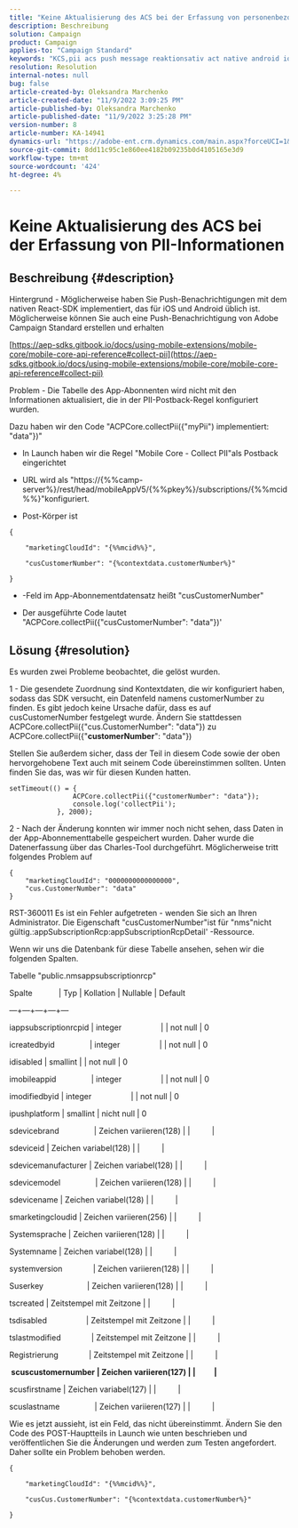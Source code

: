 ```yaml
---
title: "Keine Aktualisierung des ACS bei der Erfassung von personenbezogenen Daten"
description: Beschreibung
solution: Campaign
product: Campaign
applies-to: "Campaign Standard"
keywords: "KCS,pii acs push message reaktionsativ act native android ios"
resolution: Resolution
internal-notes: null
bug: false
article-created-by: Oleksandra Marchenko
article-created-date: "11/9/2022 3:09:25 PM"
article-published-by: Oleksandra Marchenko
article-published-date: "11/9/2022 3:25:28 PM"
version-number: 8
article-number: KA-14941
dynamics-url: "https://adobe-ent.crm.dynamics.com/main.aspx?forceUCI=1&pagetype=entityrecord&etn=knowledgearticle&id=fcaa807e-4060-ed11-9561-6045bd006b25"
source-git-commit: 8dd11c95c1e860ee4182b09235b0d4105165e3d9
workflow-type: tm+mt
source-wordcount: '424'
ht-degree: 4%

---
```


# Keine Aktualisierung des ACS bei der Erfassung von PII-Informationen

## Beschreibung {#description}


Hintergrund - Möglicherweise haben Sie Push-Benachrichtigungen mit dem nativen React-SDK implementiert, das für iOS und Android üblich ist. Möglicherweise können Sie auch eine Push-Benachrichtigung von Adobe Campaign Standard erstellen und erhalten

[https://aep-sdks.gitbook.io/docs/using-mobile-extensions/mobile-core/mobile-core-api-reference#collect-pii](https://aep-sdks.gitbook.io/docs/using-mobile-extensions/mobile-core/mobile-core-api-reference#collect-pii)



Problem - Die Tabelle des App-Abonnenten wird nicht mit den Informationen aktualisiert, die in der PII-Postback-Regel konfiguriert wurden.

Dazu haben wir den Code &quot;ACPCore.collectPii({&quot;myPii&quot;) implementiert: &quot;data&quot;})&quot;

- In Launch haben wir die Regel &quot;Mobile Core - Collect PII&quot;als Postback eingerichtet

- URL wird als &quot;https://{%%camp-server%}/rest/head/mobileAppV5/{%%pkey%}/subscriptions/{%%mcid%%}&quot;konfiguriert.

- Post-Körper ist


```
{

    "marketingCloudId": "{%%mcid%%}",

    "cusCustomerNumber": "{%contextdata.customerNumber%}"

}
```


- -Feld im App-Abonnementdatensatz heißt &quot;cusCustomerNumber&quot;

- Der ausgeführte Code lautet &quot;ACPCore.collectPii({&quot;cusCustomerNumber&quot;: &quot;data&quot;})&#39;


## Lösung {#resolution}


Es wurden zwei Probleme beobachtet, die gelöst wurden.



1 - Die gesendete Zuordnung sind Kontextdaten, die wir konfiguriert haben, sodass das SDK versucht, ein Datenfeld namens customerNumber zu finden. Es gibt jedoch keine Ursache dafür, dass es auf cusCustomerNumber festgelegt wurde. Ändern Sie stattdessen ACPCore.collectPii({&quot;cus.CustomerNumber&quot;: &quot;data&quot;}) zu ACPCore.collectPii({&quot;<b>customerNumber</b>&quot;: &quot;data&quot;})

Stellen Sie außerdem sicher, dass der Teil in diesem Code sowie der oben hervorgehobene Text auch mit seinem Code übereinstimmen sollten. Unten finden Sie das, was wir für diesen Kunden hatten.


```
setTimeout(() = {
                ACPCore.collectPii({"customerNumber": "data"});
                console.log('collectPii');
            }, 2000);
```


2 - Nach der Änderung konnten wir immer noch nicht sehen, dass Daten in der App-Abonnementtabelle gespeichert wurden. Daher wurde die Datenerfassung über das Charles-Tool durchgeführt. Möglicherweise tritt folgendes Problem auf


```
{
    "marketingCloudId": "0000000000000000",
    "cus.CustomerNumber": "data"
}
```


RST-360011 Es ist ein Fehler aufgetreten - wenden Sie sich an Ihren Administrator.
Die Eigenschaft &quot;cusCustomerNumber&quot;ist für &quot;nms&quot;nicht gültig.:appSubscriptionRcp:appSubscriptionRcpDetail&#39; -Ressource.

Wenn wir uns die Datenbank für diese Tabelle ansehen, sehen wir die folgenden Spalten.



Tabelle &quot;public.nmsappsubscriptionrcp&quot;

Spalte            | Typ | Kollation | Nullable | Default

—+—+—+—+—

iappsubscriptionrcpid | integer                  | | not null | 0

icreatedbyid                | integer                  | | not null | 0

idisabled | smallint | | not null | 0

imobileappid                | integer                  | | not null | 0

imodifiedbyid | integer                  | | not null | 0

ipushplatform | smallint | nicht null | 0

sdevicebrand                | Zeichen variieren(128) | |          |

sdeviceid | Zeichen variabel(128) | |          |

sdevicemanufacturer | Zeichen variabel(128) | |          |

sdevicemodel                | Zeichen variieren(128) | |          |

sdevicename | Zeichen variabel(128) | |          |

smarketingcloudid | Zeichen variieren(256) | |          |

Systemsprache | Zeichen variieren(128) | |          |

Systemname | Zeichen variabel(128) | |          |

systemversion              | Zeichen variieren(128) | |          |

Suserkey                    | Zeichen variieren(128) | |          |

tscreated | Zeitstempel mit Zeitzone | |          |

tsdisabled                  | Zeitstempel mit Zeitzone | |          |

tslastmodified              | Zeitstempel mit Zeitzone | |          |

Registrierung              | Zeitstempel mit Zeitzone | |          |

<b> scuscustomernumber | Zeichen variieren(127) | |          | </b>

scusfirstname | Zeichen variabel(127) | |          |

scuslastname                | Zeichen variieren(127) | |          |



Wie es jetzt aussieht, ist ein Feld, das nicht übereinstimmt. Ändern Sie den Code des POST-Hauptteils in Launch wie unten beschrieben und veröffentlichen Sie die Änderungen und werden zum Testen angefordert. Daher sollte ein Problem behoben werden.


```
{

    "marketingCloudId": "{%%mcid%%}",

    "cusCus.CustomerNumber": "{%contextdata.customerNumber%}"

}
```

